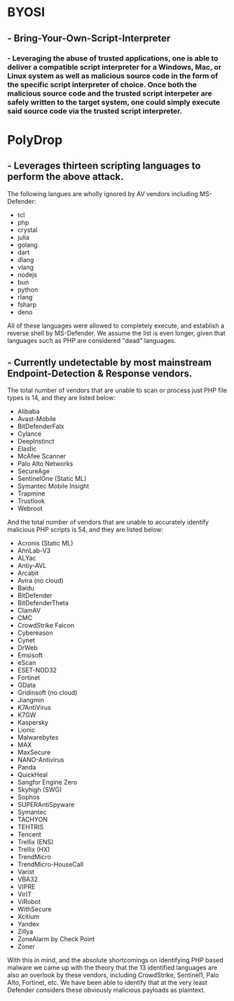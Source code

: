 # BYOSI

## - Bring-Your-Own-Script-Interpreter

### - Leveraging the abuse of trusted applications, one is able to deliver a compatible script interpreter for a Windows, Mac, or Linux system as well as malicious source code in the form of the specific script interpreter of choice. Once both the malicious source code and the trusted script interpeter are safely written to the target system, one could simply execute said source code via the trusted script interpreter. 

# PolyDrop

## - Leverages thirteen scripting languages to perform the above attack.

The following langues are wholly ignored by AV vendors including MS-Defender:
- tcl
- php
- crystal
- julia
- golang
- dart
- dlang
- vlang
- nodejs
- bun
- python
- rlang
- fsharp
- deno

All of these languages were allowed to completely execute, and establish a reverse shell by MS-Defender. We assume the list is even longer, given that languages such as PHP are considered "dead" languages.


## - Currently undetectable by most mainstream Endpoint-Detection & Response vendors.

The total number of vendors that are unable to scan or process just PHP file types is 14, and they are listed below:

- Alibaba
- Avast-Mobile
- BitDefenderFalx
- Cylance
- DeepInstinct
- Elastic
- McAfee Scanner
- Palo Alto Networks
- SecureAge
- SentinelOne (Static ML)
- Symantec Mobile Insight
- Trapmine
- Trustlook
- Webroot


And the total number of vendors that are unable to accurately identify malicious PHP scripts is 54, and they are listed below:

- Acronis (Static ML)
- AhnLab-V3
- ALYac
- Antiy-AVL
- Arcabit
- Avira (no cloud)
- Baidu
- BitDefender
- BitDefenderTheta
- ClamAV
- CMC
- CrowdStrike Falcon
- Cybereason
- Cynet
- DrWeb
- Emsisoft
- eScan
- ESET-NOD32
- Fortinet
- GData
- Gridinsoft (no cloud)
- Jiangmin
- K7AntiVirus
- K7GW
- Kaspersky
- Lionic
- Malwarebytes
- MAX
- MaxSecure
- NANO-Antivirus
- Panda
- QuickHeal
- Sangfor Engine Zero
- Skyhigh (SWG)
- Sophos
- SUPERAntiSpyware
- Symantec
- TACHYON
- TEHTRIS
- Tencent
- Trellix (ENS)
- Trellix (HX)
- TrendMicro
- TrendMicro-HouseCall
- Varist
- VBA32
- VIPRE
- VirIT
- ViRobot
- WithSecure
- Xcitium
- Yandex
- Zillya
- ZoneAlarm by Check Point
- Zoner

With this in mind, and the absolute shortcomings on identifying PHP based malware we came up with the theory that the 13 identified languages are also an overlook by these vendors, including CrowdStrike, Sentinel1, Palo Alto, Fortinet, etc.
We have been able to identify that at the very least Defender considers these obviously malicious payloads as plaintext.

